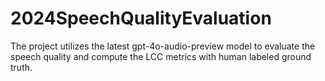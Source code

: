 # 2024SpeechQualityEvaluation
The project utilizes the latest gpt-4o-audio-preview model to evaluate the speech quality and compute the LCC metrics with human labeled ground truth.
